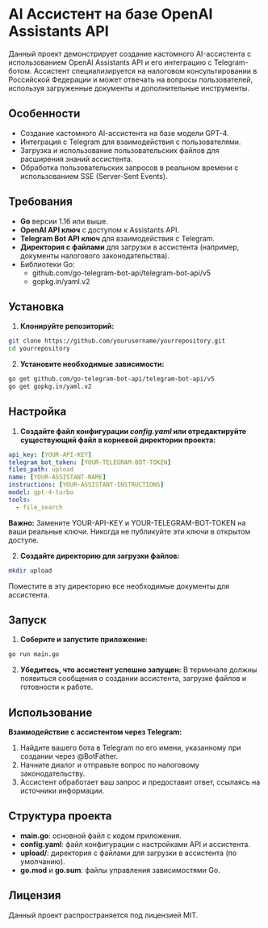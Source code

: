 # AI Ассистент на базе OpenAI Assistants API
Данный проект демонстрирует создание кастомного AI-ассистента с использованием OpenAI Assistants API и его интеграцию с Telegram-ботом. Ассистент специализируется на налоговом консультировании в Российской Федерации и может отвечать на вопросы пользователей, используя загруженные документы и дополнительные инструменты.

## Особенности
- Создание кастомного AI-ассистента на базе модели GPT-4.
- Интеграция с Telegram для взаимодействия с пользователями.
- Загрузка и использование пользовательских файлов для расширения знаний ассистента.
- Обработка пользовательских запросов в реальном времени с использованием SSE (Server-Sent Events).

## Требования
- **Go** версии 1.16 или выше.
- **OpenAI API ключ** с доступом к Assistants API.
- **Telegram Bot API ключ** для взаимодействия с Telegram.
- **Директория с файлами** для загрузки в ассистента (например, документы налогового законодательства).
- Библиотеки Go:
    - github.com/go-telegram-bot-api/telegram-bot-api/v5
    - gopkg.in/yaml.v2

## Установка
1.	**Клонируйте репозиторий:**
```bash
git clone https://github.com/yourusername/yourrepository.git
cd yourrepository
```
2. **Установите необходимые зависимости:**
```bash
go get github.com/go-telegram-bot-api/telegram-bot-api/v5
go get gopkg.in/yaml.v2
```

## Настройка
1.	**Создайте файл конфигурации *config.yaml* или отредактируйте существующий файл в корневой директории проекта:**
```yaml
api_key: [YOUR-API-KEY]
telegram_bot_token: [YOUR-TELEGRAM-BOT-TOKEN]
files_path: upload
name: [YOUR-ASSISTANT-NAME]
instructions: [YOUR-ASSISTANT-INSTRUCTIONS]
model: gpt-4-turbo
tools:
  - file_search
```
**Важно:** Замените YOUR-API-KEY и YOUR-TELEGRAM-BOT-TOKEN на ваши реальные ключи. Никогда не публикуйте эти ключи в открытом доступе.

2.	**Создайте директорию для загрузки файлов:**
```bash
mkdir upload
```
Поместите в эту директорию все необходимые документы для ассистента.

## Запуск
1.	**Соберите и запустите приложение:**
```bash
go run main.go
```
2.	**Убедитесь, что ассистент успешно запущен:**
В терминале должны появиться сообщения о создании ассистента, загрузке файлов и готовности к работе.

## Использование
**Взаимодействие с ассистентом через Telegram:**
1.	Найдите вашего бота в Telegram по его имени, указанному при создании через @BotFather.
2.	Начните диалог и отправьте вопрос по налоговому законодательству.
3.	Ассистент обработает ваш запрос и предоставит ответ, ссылаясь на источники информации.

## Структура проекта
- **main.go**: основной файл с кодом приложения.
- **config.yaml**: файл конфигурации с настройками API и ассистента.
- **upload/**: директория с файлами для загрузки в ассистента (по умолчанию).
- **go.mod** и **go.sum**: файлы управления зависимостями Go.

## Лицензия
Данный проект распространяется под лицензией MIT.
